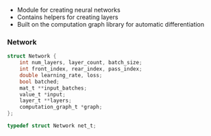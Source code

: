 
* Module for creating neural networks
* Contains helpers for creating layers 
* Built on the computation graph library for automatic differentiation

### Network
```c
struct Network {
    int num_layers, layer_count, batch_size;
    int front_index, rear_index, pass_index;  
    double learning_rate, loss;
    bool batched; 
    mat_t **input_batches;  
    value_t *input; 
    layer_t **layers; 
    computation_graph_t *graph; 
}; 

typedef struct Network net_t; 
```

